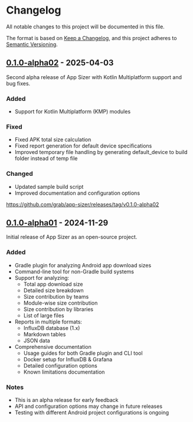 # Changelog
All notable changes to this project will be documented in this file.

The format is based on [Keep a Changelog](https://keepachangelog.com/en/1.0.0/),
and this project adheres to [Semantic Versioning](https://semver.org/spec/v2.0.0.html).

## [0.1.0-alpha02] - 2025-04-03
Second alpha release of App Sizer with Kotlin Multiplatform support and bug fixes.

### Added
- Support for Kotlin Multiplatform (KMP) modules

### Fixed
- Fixed APK total size calculation
- Fixed report generation for default device specifications
- Improved temporary file handling by generating default_device to build folder instead of temp file

### Changed
- Updated sample build script
- Improved documentation and configuration options

[0.1.0-alpha02]: 
https://github.com/grab/app-sizer/releases/tag/0.1.0-alpha02
https://github.com/grab/app-sizer/releases/tag/v0.1.0-alpha02

## [0.1.0-alpha01] - 2024-11-29
Initial release of App Sizer as an open-source project.

### Added
- Gradle plugin for analyzing Android app download sizes
- Command-line tool for non-Gradle build systems
- Support for analyzing:
    - Total app download size
    - Detailed size breakdown
    - Size contribution by teams
    - Module-wise size contribution
    - Size contribution by libraries
    - List of large files
- Reports in multiple formats:
    - InfluxDB database (1.x)
    - Markdown tables
    - JSON data
- Comprehensive documentation
    - Usage guides for both Gradle plugin and CLI tool
    - Docker setup for InfluxDB & Grafana
    - Detailed configuration options
    - Known limitations documentation

### Notes
- This is an alpha release for early feedback
- API and configuration options may change in future releases
- Testing with different Android project configurations is ongoing

[0.1.0-alpha01]: https://github.com/grab/app-sizer/releases/tag/0.1.0-alpha01